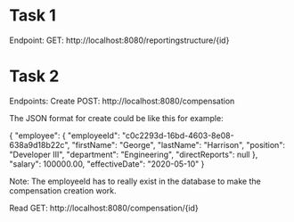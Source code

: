 # Task 1
   Endpoint:
   GET:
   http://localhost:8080/reportingstructure/{id}
   
# Task 2
   Endpoints:
   Create
   POST:
   http://localhost:8080/compensation
   
   The JSON format for create could be like this for example:
   
   {
    "employee": {
         "employeeId": "c0c2293d-16bd-4603-8e08-638a9d18b22c",
         "firstName": "George",
         "lastName": "Harrison",
         "position": "Developer III",
         "department": "Engineering",
         "directReports": null
    },
    "salary": 100000.00,
    "effectiveDate": "2020-05-10"
   }
   
   Note: The employeeId has to really exist in the database to make the compensation creation work.


   Read
   GET:
   http://localhost:8080/compensation/{id}